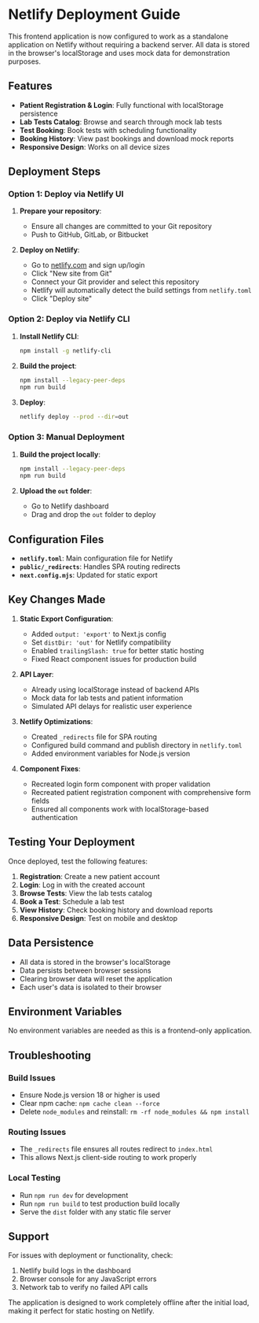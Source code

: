 # Netlify Deployment Guide

This frontend application is now configured to work as a standalone application on Netlify without requiring a backend server. All data is stored in the browser's localStorage and uses mock data for demonstration purposes.

## Features

- **Patient Registration & Login**: Fully functional with localStorage persistence
- **Lab Tests Catalog**: Browse and search through mock lab tests
- **Test Booking**: Book tests with scheduling functionality
- **Booking History**: View past bookings and download mock reports
- **Responsive Design**: Works on all device sizes

## Deployment Steps

### Option 1: Deploy via Netlify UI

1. **Prepare your repository**:
   - Ensure all changes are committed to your Git repository
   - Push to GitHub, GitLab, or Bitbucket

2. **Deploy on Netlify**:
   - Go to [netlify.com](https://netlify.com) and sign up/login
   - Click "New site from Git"
   - Connect your Git provider and select this repository
   - Netlify will automatically detect the build settings from `netlify.toml`
   - Click "Deploy site"

### Option 2: Deploy via Netlify CLI

1. **Install Netlify CLI**:
   ```bash
   npm install -g netlify-cli
   ```

2. **Build the project**:
   ```bash
   npm install --legacy-peer-deps
   npm run build
   ```

3. **Deploy**:
   ```bash
   netlify deploy --prod --dir=out
   ```

### Option 3: Manual Deployment

1. **Build the project locally**:
   ```bash
   npm install --legacy-peer-deps
   npm run build
   ```

2. **Upload the `out` folder**:
   - Go to Netlify dashboard
   - Drag and drop the `out` folder to deploy

## Configuration Files

- **`netlify.toml`**: Main configuration file for Netlify
- **`public/_redirects`**: Handles SPA routing redirects
- **`next.config.mjs`**: Updated for static export

## Key Changes Made

1. **Static Export Configuration**:
   - Added `output: 'export'` to Next.js config
   - Set `distDir: 'out'` for Netlify compatibility  
   - Enabled `trailingSlash: true` for better static hosting
   - Fixed React component issues for production build

2. **API Layer**:
   - Already using localStorage instead of backend APIs
   - Mock data for lab tests and patient information
   - Simulated API delays for realistic user experience

3. **Netlify Optimizations**:
   - Created `_redirects` file for SPA routing
   - Configured build command and publish directory in `netlify.toml`
   - Added environment variables for Node.js version

4. **Component Fixes**:
   - Recreated login form component with proper validation
   - Recreated patient registration component with comprehensive form fields
   - Ensured all components work with localStorage-based authentication

## Testing Your Deployment

Once deployed, test the following features:

1. **Registration**: Create a new patient account
2. **Login**: Log in with the created account
3. **Browse Tests**: View the lab tests catalog
4. **Book a Test**: Schedule a lab test
5. **View History**: Check booking history and download reports
6. **Responsive Design**: Test on mobile and desktop

## Data Persistence

- All data is stored in the browser's localStorage
- Data persists between browser sessions
- Clearing browser data will reset the application
- Each user's data is isolated to their browser

## Environment Variables

No environment variables are needed as this is a frontend-only application.

## Troubleshooting

### Build Issues
- Ensure Node.js version 18 or higher is used
- Clear npm cache: `npm cache clean --force`
- Delete `node_modules` and reinstall: `rm -rf node_modules && npm install`

### Routing Issues
- The `_redirects` file ensures all routes redirect to `index.html`
- This allows Next.js client-side routing to work properly

### Local Testing
- Run `npm run dev` for development
- Run `npm run build` to test production build locally
- Serve the `dist` folder with any static file server

## Support

For issues with deployment or functionality, check:
1. Netlify build logs in the dashboard
2. Browser console for any JavaScript errors
3. Network tab to verify no failed API calls

The application is designed to work completely offline after the initial load, making it perfect for static hosting on Netlify.